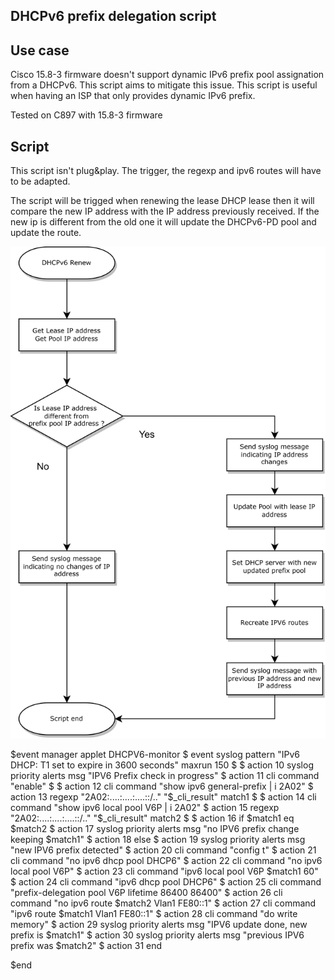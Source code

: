 ## DHCPv6 prefix delegation script

## Use case

Cisco 15.8-3 firmware doesn't support dynamic IPv6 prefix pool assignation from a DHCPv6. This script aims to mitigate this issue.
This script is useful when having an ISP that only provides dynamic IPv6 prefix.

Tested on C897 with 15.8-3 firmware


## Script

This script isn't plug&play. The trigger, the regexp and ipv6 routes will have to be adapted.

The script will be trigged when renewing the lease DHCP lease then it will compare the new IP address with the IP address previously received. 
If the new ip is different from the old one it will update the DHCPv6-PD pool and update the route.


![Algorithm schema](./images/flowchart.png)


$event manager applet DHCPV6-monitor
$ event syslog pattern "IPv6 DHCP: T1 set to expire in 3600 seconds" maxrun 150
$ 
$ action 10 syslog priority alerts msg "IPV6 Prefix check in progress"
$ action 11 cli command "enable"
$
$ action 12 cli command "show ipv6 general-prefix | i 2A02"
$ action 13 regexp "2A02\:....\:....\:....\:\:\/.." "$_cli_result" match1
$ 
$ action 14 cli command "show ipv6 local pool V6P | i 2A02"
$ action 15 regexp "2A02\:....\:....\:....\:\:\/.." "$_cli_result" match2
$ 
$ action 16 if $match1 eq $match2
$ action 17  syslog priority alerts msg "no IPV6 prefix change keeping $match1"
$ action 18 else
$ action 19  syslog priority alerts msg "new IPV6 prefix detected"
$ action 20  cli command "config t"
$ action 21  cli command "no ipv6 dhcp pool DHCP6"
$ action 22  cli command "no ipv6 local pool V6P"
$ action 23  cli command "ipv6 local pool V6P $match1 60"
$ action 24  cli command "ipv6 dhcp pool DHCP6"
$ action 25  cli command "prefix-delegation pool V6P lifetime 86400 86400"
$ action 26  cli command "no ipv6 route $match2 Vlan1 FE80::1"
$ action 27  cli command "ipv6 route $match1 Vlan1 FE80::1"
$ action 28  cli command "do write memory"
$ action 29  syslog priority alerts msg "IPV6 update done, new prefix is $match1"
$ action 30  syslog priority alerts msg "previous IPV6 prefix was $match2"
$ action 31 end
 
$end 
